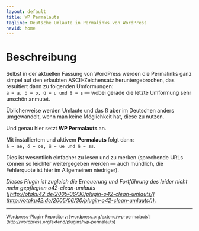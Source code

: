 ```yaml
---
layout: default
title: WP Permalauts
tagline: Deutsche Umlaute in Permalinks von WordPress
navid: home
---
```


# Beschreibung

Selbst in der aktuellen Fassung von WordPress werden die Permalinks ganz simpel auf den erlaubten ASCII-Zeichensatz heruntergebrochen, das resultiert dann zu folgenden Umformungen: <br>`ä = a, ö = o, ü = u und ß = s` — wobei gerade die letzte Umformung sehr unschön anmutet.

Üblicherweise werden Umlaute und das ß aber im Deutschen anders umgewandelt, wenn man keine Möglichkeit hat, diese zu nutzen.

Und genau hier setzt **WP Permalauts** an.

Mit installiertem und aktivem **Permalauts** folgt dann: <br>`ä = ae, ö = oe, ü = ue und ß = ss`.

Dies ist wesentlich einfacher zu lesen und zu merken (sprechende URLs können so leichter weitergegeben werden — auch mündlich, die Fehlerquote ist hier im Allgemeinen niedriger).

*Dieses Plugin ist zugleich die Erneuerung und Fortführung des leider nicht mehr gepflegten o42-clean-umlauts ([http://otaku42.de/2005/06/30/plugin-o42-clean-umlauts/](http://otaku42.de/2005/06/30/plugin-o42-clean-umlauts/)).*

*****

<small>
Wordpress-Plugin-Repository: [wordpress.org/extend/wp-permalauts](http://wordpress.org/extend/plugins/wp-permalauts)
</small>
